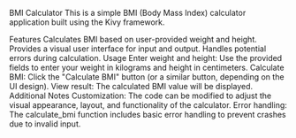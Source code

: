 BMI Calculator
This is a simple BMI (Body Mass Index) calculator application built using the Kivy framework.

Features
    Calculates BMI based on user-provided weight and height.
    Provides a visual user interface for input and output.
    Handles potential errors during calculation.
Usage
    Enter weight and height:
    Use the provided fields to enter your weight in kilograms and height in centimeters.
    Calculate BMI:
    Click the "Calculate BMI" button (or a similar button, depending on the UI design).
    View result:
    The calculated BMI value will be displayed.
    Additional Notes
    Customization: The code can be modified to adjust the visual appearance, layout, and functionality of the calculator.
    Error handling: The calculate_bmi function includes basic error handling to prevent crashes due to invalid input.